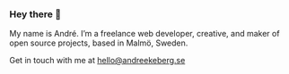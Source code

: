 ### Hey there 👋

My name is André. I’m a freelance web developer, creative, and maker of open source projects, based in Malmö, Sweden.

Get in touch with me at hello@andreekeberg.se
